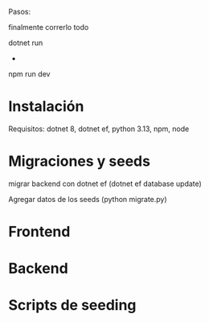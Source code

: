 Pasos:

finalmente correrlo todo

dotnet run

+

npm run dev

# Instalación

Requisitos: dotnet 8, dotnet ef, python 3.13, npm, node

# Migraciones y seeds

migrar backend con dotnet ef (dotnet ef database update)

Agregar datos de los seeds (python migrate.py)

# Frontend

# Backend



# Scripts de seeding
